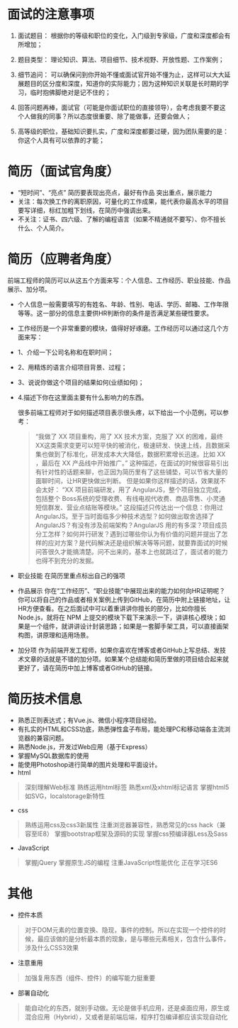 # 面试的注意事项

1. 面试题目： 根据你的等级和职位的变化，入门级到专家级，广度和深度都会有所增加；

2. 题目类型： 理论知识、算法、项目细节、技术视野、开放性题、工作案例；

3. 细节追问： 可以确保问到你开始不懂或面试官开始不懂为止，这样可以大大延展题目的区分度和深度，知道你的实际能力；因为这种知识关联是长时期的学习，临时抱佛脚绝对是记不住的；

4. 回答问题再棒，面试官（可能是你面试职位的直接领导），会考虑我要不要这个人做我的同事？所以态度很重要、除了能做事，还要会做人；

5. 高等级的职位，基础知识要扎实，广度和深度都要过硬，因为团队需要的是：你这个人具有可以依靠的才能；

# 简历（面试官角度）
* “短时间”、“亮点” 简历要表现出亮点，最好有作品 突出重点，展示能力
* 关注：每次换工作的离职原因，可量化的工作成果，能代表你最高水平的项目要写详细，标红加粗下划线，在简历中强调出来。
* 不关注：证书、四六级、了解的编程语言（如果不精通就不要写）、你不擅长什么、个人简介。

# 简历（应聘者角度）
前端工程师的简历可以从这五个方面来写：个人信息、工作经历、职业技能、作品展示、加分项。 
* 个人信息一般需要填写的有姓名、年龄、性别、电话、学历、邮箱、工作年限等等。这一部分的信息主要供HR判断你的条件是否满足某些硬性要求。

* 工作经历是一个非常重要的模块，值得好好琢磨。工作经历可以通过这几个方面来写：
 * 1、介绍一下公司名称和在职时间；
 * 2、用精炼的语言介绍项目背景、过程；
 * 3、说说你做这个项目的结果如何(业绩如何)；
 * 4.描述下你在这里面主要有什么影响力的东西。
 
   很多前端工程师对于如何描述项目表示很头疼，以下给出一个小范例，可以参考：

   > “我做了 XX 项目重构，用了 XX 技术方案，克服了 XX 的困难，最终XX这类需求变更可以短平快的被消化，极速研发、快速上线，且数据采集也做到了标准化，研发成本大大降低，数据积累增长迅速。比如 XX ，最后在 XX 产品线中开始推广。”
   这种描述，在面试的时候很容易引出有针对性的话题来聊，也正因为简历里有了这些铺垫，可以节省大量的面聊时间，让HR更快做出判断。
     但是如果你这样描述的话，效果就不会太好：
     “XX 项目前端研发，用了 AngularJS，整个项目独立完成，包括整个 Boss系统的受理收费、有线电视代收费、商品零售、小灵通短信群发、营业点结账等模块。”
这段描述只传达出一个信息：你用过 AngularJS。至于当时面临多少种技术选型？如何做出取舍选择了 AngularJS？有没有涉及前端架构？AngularJS 用的有多深？项目成员分工怎样？如何并行研发？遇到过哪些你认为有价值的问题并提出了怎样的应对方案？是代码解决还是组织解决等等问题，就要靠面试的时候问答很久才能搞清楚。问不出来的，基本上也就跳过了，面试者的能力也得不到充分的发掘。

* 职业技能
在简历里重点标出自己的强项

* 作品展示
你在“工作经历”、“职业技能”中展现出来的能力如何向HR证明呢？你可以将自己的作品或者相关案例上传到GitHub，在简历中附上链接地址，让HR方便查看。在之后面试中可以着重讲讲你擅长的部分，比如你擅长Node.js，就将在 NPM 上提交的模块下载下来演示一下，讲讲核心模块；如果是一个组件，就讲讲设计封装思路；如果是一套脚手架工具，可以直接画架构图，讲原理和适用场景。

* 加分项
作为前端开发工程师，如果你喜欢在博客或者GitHub上写总结、发技术文章的话就是不错的加分项。如果某个总结能和简历里做的项目结合起来就更好了，请在简历中加上博客或者GitHub的链接。

# 简历技术信息
* 熟悉正则表达式；有Vue.js、微信小程序项目经验。
* 有扎实的HTML和CSS功底，熟悉弹性盒子布局，能处理PC和移动端各主流浏览器的兼容问题。
* 熟悉Node.js，开发过Web应用（基于Express）
* 掌握MySQL数据库的使用   
* 能使用Photoshop进行简单的图片处理和平面设计。
* html
> 深刻理解Web标准
  熟练运用html标签
  熟悉xml及xhtml标记语言
  掌握html5如SVG，localstorage新特性
* css
> 熟练运用css及css3新属性
  注重浏览器兼容性，熟悉常见的css hack（兼容至IE8）
  掌握bootstrap框架及源码的实现
  掌握css预编译器Less及Sass
* JavaScript
> 掌握jQuery
  掌握原生JS的编程
  注重JavaScript性能优化
  正在学习ES6

# 其他
* 控件本质
> 对于DOM元素的位置变换、隐现，事件的控制。所以在实现一个控件的时候，最应该做的是分析最本质的现象，是与哪些元素相关，包含什么事件，涉及什么CSS3效果

* 注意重用
> 加强复用东西（组件、控件）的编写能力挺重要

* 部署自动化
> 能自动化的东西，就别手动做。无论是做手机应用，还是桌面应用，原生或混合应用（Hybrid），又或者是前端后端，程序打包编译都应该实现自动化


